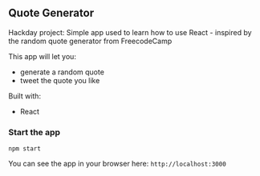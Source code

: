## Quote Generator

Hackday project: Simple app used to learn how to use React - inspired by the random quote generator from FreecodeCamp

This app will let you:
- generate a random quote
- tweet the quote you like

Built with:
- React


### Start the app

``` 
npm start
```

You can see the app in your browser here: `http://localhost:3000`
